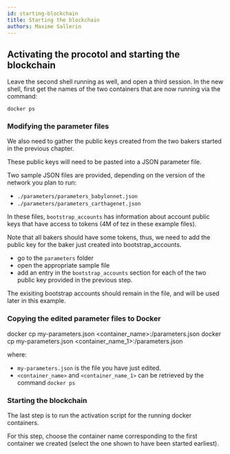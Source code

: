 ```yaml
---
id: starting-blockchain
title: Starting the blockchain
authors: Maxime Sallerin
---
```



## Activating the procotol and starting the blockchain

Leave the second shell running as well, and open a third session. In the new shell, first get the names of the two containers that are now running via the command:

```shell
docker ps
```

### Modifying the parameter files

We also need to gather the public keys created from the two bakers started in the previous chapter. 

These public keys will need to be pasted into a JSON parameter file.

Two sample JSON files are provided, depending on the version of the network you plan to run:

- `./parameters/parameters_babylonnet.json`
- `./parameters/parameters_carthagenet.json`

In these files, `bootstrap_accounts` has information about account public keys that have access to tokens (4M of tez in these example files). 

Note that all bakers should have some tokens, thus, we need to add the public key for the baker just created into bootstrap_accounts.

- go to the `parameters` folder
- open the appropriate sample file
- add an entry in the `bootstrap_accounts` section for each of the two public key provided in the previous step.

The exisiting bootstrap accounts should remain in the file, and will be used later in this example.

### Copying the edited parameter files to Docker

docker cp my-parameters.json <container_name>:/parameters.json
docker cp my-parameters.json <container_name_1>:/parameters.json

where:
- `my-parameters.json` is the file you have just edited. 
- `<container_name>` and `<container_name_1>` can be retrieved by the command `docker ps`

### Starting the blockchain

The last step is to run the activation script for the running docker containers. 

For this step, choose the container name corresponding to the first container we created (select the one shown to have been started earliest).








